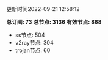 更新时间2022-09-21 12:58:12

**总订阅: 73**
**总节点: 3136**
**有效节点: 868**
- ss节点: 504
- v2ray节点: 304
- trojan节点: 60

